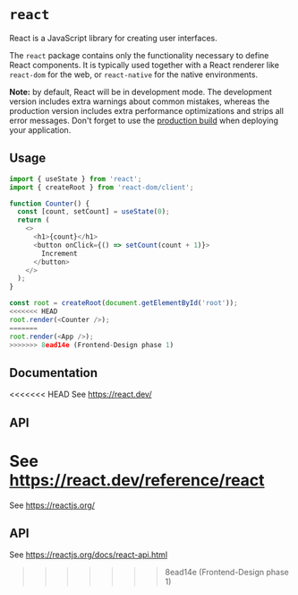 # `react`

React is a JavaScript library for creating user interfaces.

The `react` package contains only the functionality necessary to define React components. It is typically used together with a React renderer like `react-dom` for the web, or `react-native` for the native environments.

**Note:** by default, React will be in development mode. The development version includes extra warnings about common mistakes, whereas the production version includes extra performance optimizations and strips all error messages. Don't forget to use the [production build](https://reactjs.org/docs/optimizing-performance.html#use-the-production-build) when deploying your application.

## Usage

```js
import { useState } from 'react';
import { createRoot } from 'react-dom/client';

function Counter() {
  const [count, setCount] = useState(0);
  return (
    <>
      <h1>{count}</h1>
      <button onClick={() => setCount(count + 1)}>
        Increment
      </button>
    </>
  );
}

const root = createRoot(document.getElementById('root'));
<<<<<<< HEAD
root.render(<Counter />);
=======
root.render(<App />);
>>>>>>> 8ead14e (Frontend-Design phase 1)
```

## Documentation

<<<<<<< HEAD
See https://react.dev/

## API

See https://react.dev/reference/react
=======
See https://reactjs.org/

## API

See https://reactjs.org/docs/react-api.html
>>>>>>> 8ead14e (Frontend-Design phase 1)
